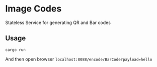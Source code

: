 # Image Codes

Stateless Service for generating QR and Bar codes

## Usage

```
cargo run
```

And then open browser `localhost:8088/encode/BarCode?payload=hello`

